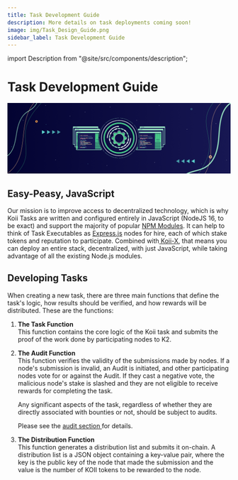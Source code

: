 ```yaml
---
title: Task Development Guide
description: More details on task deployments coming soon!
image: img/Task_Design_Guide.png
sidebar_label: Task Development Guide
---
```


import Description from "@site/src/components/description";

# Task Development Guide

![banner](../img/Task_Design_Guide.png)

<Description
  text="More details on task deployments coming soon!"
/>

## **Easy-Peasy, JavaScript**

Our mission is to improve access to decentralized technology, which is why Koii Tasks are written and configured entirely in JavaScript (NodeJS 16, to be exact) and support the majority of popular [NPM Modules](https://npmjs.org). It can help to think of Task Executables as [Express.js](https://expressjs.com/) nodes for hire, each of which stake tokens and reputation to participate. Combined with[ Koii-X](../../build-dapps-with-koii/welcome-to-koii-x/), that means you can deploy an entire stack, decentralized, with just JavaScript, while taking advantage of all the existing Node.js modules.&#x20;

## **Developing Tasks**

When creating a new task, there are three main functions that define the task's logic, how results should be verified, and how rewards will be distributed. These are the functions:

1. **The Task Function** <br />
   This function contains the core logic of the Koii task and submits the proof of the work done by participating nodes to K2.
2. **The Audit Function** <br />
   This function verifies the validity of the submissions made by nodes. If a node's submission is invalid, an Audit is initiated, and other participating nodes vote for or against the Audit. If they cast a negative vote, the malicious node's stake is slashed and they are not eligible to receive rewards for completing the task.&#x20;

   Any significant aspects of the task, regardless of whether they are directly associated with bounties or not, should be subject to audits.

   Please see the [audit section ](../what-are-tasks/what-are-audits)for details.

3. **The Distribution Function** <br />
   This function generates a distribution list and submits it on-chain. A distribution list is a JSON object containing a key-value pair, where the key is the public key of the node that made the submission and the value is the number of KOII tokens to be rewarded to the node.
